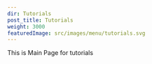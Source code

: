 ```yaml
---
dir: Tutorials
post_title: Tutorials
weight: 3000
featuredImage: src/images/menu/tutorials.svg
---
```


This is Main Page for tutorials
